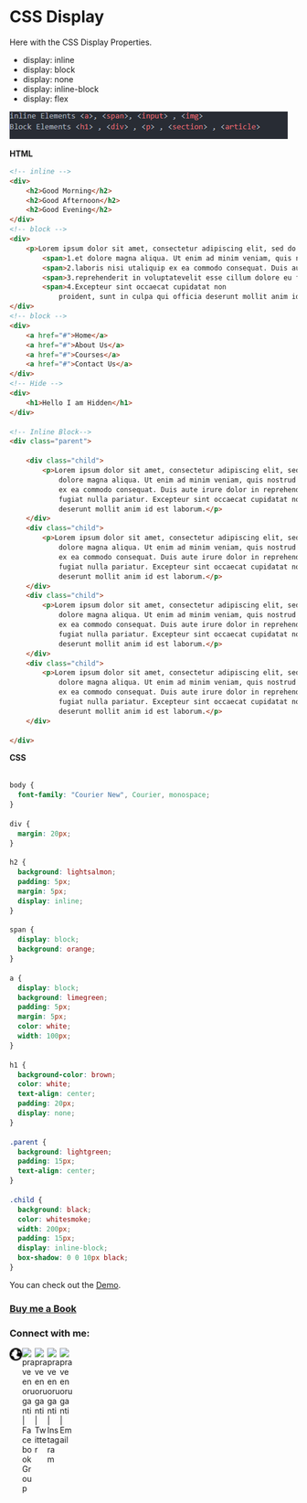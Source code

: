 # CSS Display

Here with the CSS Display Properties.

- display: inline
- display: block
- display: none
- display: inline-block
- display: flex


![screenshot of the app](https://raw.githubusercontent.com/praveenoruganti/praveenoruganti-css/master/10_Display/images/Display.PNG)


**HTML**

```HTML
<!-- inline -->
<div>
    <h2>Good Morning</h2>
    <h2>Good Afternoon</h2>
    <h2>Good Evening</h2>
</div>
<!-- block -->
<div>
    <p>Lorem ipsum dolor sit amet, consectetur adipiscing elit, sed do eiusmod tempor incididunt ut labore
        <span>1.et dolore magna aliqua. Ut enim ad minim veniam, quis nostrud exercitation ullamco </span>
        <span>2.laboris nisi utaliquip ex ea commodo consequat. Duis aute irure dolor in</span>
        <span>3.reprehenderit in voluptatevelit esse cillum dolore eu fugiat nulla pariatur. </span>
        <span>4.Excepteur sint occaecat cupidatat non
            proident, sunt in culpa qui officia deserunt mollit anim id est laborum.</span></p>
</div>
<!-- block -->
<div>
    <a href="#">Home</a>
    <a href="#">About Us</a>
    <a href="#">Courses</a>
    <a href="#">Contact Us</a>
</div>
<!-- Hide -->
<div>
    <h1>Hello I am Hidden</h1>
</div>

<!-- Inline Block-->
<div class="parent">

    <div class="child">
        <p>Lorem ipsum dolor sit amet, consectetur adipiscing elit, sed do eiusmod tempor incididunt ut labore et
            dolore magna aliqua. Ut enim ad minim veniam, quis nostrud exercitation ullamco laboris nisi ut aliquip
            ex ea commodo consequat. Duis aute irure dolor in reprehenderit in voluptate velit esse cillum dolore eu
            fugiat nulla pariatur. Excepteur sint occaecat cupidatat non proident, sunt in culpa qui officia
            deserunt mollit anim id est laborum.</p>
    </div>
    <div class="child">
        <p>Lorem ipsum dolor sit amet, consectetur adipiscing elit, sed do eiusmod tempor incididunt ut labore et
            dolore magna aliqua. Ut enim ad minim veniam, quis nostrud exercitation ullamco laboris nisi ut aliquip
            ex ea commodo consequat. Duis aute irure dolor in reprehenderit in voluptate velit esse cillum dolore eu
            fugiat nulla pariatur. Excepteur sint occaecat cupidatat non proident, sunt in culpa qui officia
            deserunt mollit anim id est laborum.</p>
    </div>
    <div class="child">
        <p>Lorem ipsum dolor sit amet, consectetur adipiscing elit, sed do eiusmod tempor incididunt ut labore et
            dolore magna aliqua. Ut enim ad minim veniam, quis nostrud exercitation ullamco laboris nisi ut aliquip
            ex ea commodo consequat. Duis aute irure dolor in reprehenderit in voluptate velit esse cillum dolore eu
            fugiat nulla pariatur. Excepteur sint occaecat cupidatat non proident, sunt in culpa qui officia
            deserunt mollit anim id est laborum.</p>
    </div>
    <div class="child">
        <p>Lorem ipsum dolor sit amet, consectetur adipiscing elit, sed do eiusmod tempor incididunt ut labore et
            dolore magna aliqua. Ut enim ad minim veniam, quis nostrud exercitation ullamco laboris nisi ut aliquip
            ex ea commodo consequat. Duis aute irure dolor in reprehenderit in voluptate velit esse cillum dolore eu
            fugiat nulla pariatur. Excepteur sint occaecat cupidatat non proident, sunt in culpa qui officia
            deserunt mollit anim id est laborum.</p>
    </div>

</div>

```

**CSS**

```CSS

body {
  font-family: "Courier New", Courier, monospace;
}

div {
  margin: 20px;
}

h2 {
  background: lightsalmon;
  padding: 5px;
  margin: 5px;
  display: inline;
}

span {
  display: block;
  background: orange;
}

a {
  display: block;
  background: limegreen;
  padding: 5px;
  margin: 5px;
  color: white;
  width: 100px;
}

h1 {
  background-color: brown;
  color: white;
  text-align: center;
  padding: 20px;
  display: none;
}

.parent {
  background: lightgreen;
  padding: 15px;
  text-align: center;
}

.child {
  background: black;
  color: whitesmoke;
  width: 200px;
  padding: 15px;
  display: inline-block;
  box-shadow: 0 0 10px black;
}

```

You can check out the [Demo](https://praveenoruganti.github.io/praveenoruganti-css/10_Display/Demo).


### [Buy me a Book](https://www.buymeacoffee.com/praveenoruganti)


### Connect with me:

[<img align="left" alt="praveenorugantitech.blogspot.com" width="22px" src="https://raw.githubusercontent.com/iconic/open-iconic/master/svg/globe.svg" />][website]
[<img align="left" alt="praveenoruganti | Facebook Group" width="22px" src="https://cdn.jsdelivr.net/npm/simple-icons@v3/icons/facebook.svg" />][facebookgroup]
[<img align="left" alt="praveenoruganti | Twitter" width="22px" src="https://cdn.jsdelivr.net/npm/simple-icons@v3/icons/twitter.svg" />][twitter]
[<img align="left" alt="praveenoruganti | Instagram" width="22px" src="https://cdn.jsdelivr.net/npm/simple-icons@v3/icons/instagram.svg" />][instagram]
[<img align="left" alt="praveenoruganti | Email" width="22px" src="https://cdn.jsdelivr.net/npm/simple-icons@v3/icons/gmail.svg" />][email]

<br/>

[website]: https://praveenorugantitech.blogspot.com
[twitter]: https://mobile.twitter.com/praveenoruganti
[facebookgroup]: https://www.facebook.com/groups/praveenorugantitech
[instagram]: https://instagram.com/praveenorugantitech
[email]: mailto:praveenorugantitech@gmail.com
